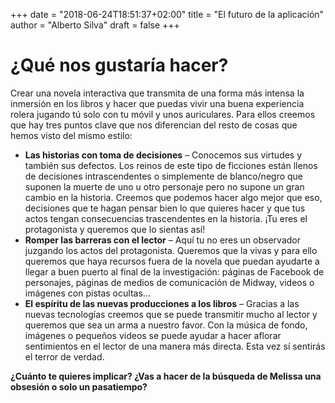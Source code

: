 +++
date = "2018-06-24T18:51:37+02:00"
title = "El futuro de la aplicación"
author = "Alberto Silva"
draft = false
+++
# ¿Qué nos gustaría hacer?

Crear una novela interactiva que transmita de una forma más intensa la inmersión en los libros y hacer que puedas vivir una buena experiencia rolera jugando tú solo con tu móvil y unos auriculares. Para ellos creemos que hay tres puntos clave que nos diferencian del resto de cosas que hemos visto del mismo estilo:

- **Las historias con toma de decisiones** – Conocemos sus virtudes y también sus defectos. Los reinos de este tipo de ficciones están llenos de  decisiones intrascendentes o simplemente de blanco/negro que suponen la muerte de uno u otro personaje pero no supone un gran cambio en la historia. Creemos que podemos hacer algo mejor que eso, decisiones que te hagan pensar bien lo que quieres hacer y que tus actos tengan consecuencias trascendentes en la historia. ¡Tu eres el protagonista y queremos que lo sientas así!
- **Romper las barreras con el lector** – Aquí tu no eres un observador juzgando los actos del protagonista. Queremos que la vivas y para ello queremos que haya recursos fuera de la novela que puedan ayudarte a llegar a buen puerto al final de la investigación: páginas de Facebook de personajes, páginas de medios de comunicación de Midway, videos o imágenes con pistas ocultas…
-   **El espíritu de las nuevas producciones a los libros** – Gracias a las nuevas tecnologías creemos que se puede transmitir mucho al lector y queremos que sea un arma a nuestro favor. Con la música de fondo, imágenes o pequeños videos se puede ayudar a hacer aflorar sentimientos en el lector de una manera más directa. Esta vez sí sentirás el terror de verdad.

 **¿Cuánto te quieres implicar? ¿Vas a hacer de la búsqueda de Melissa una obsesión o solo un pasatiempo?**